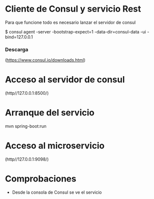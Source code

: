 # Cliente de Consul y servicio Rest 

Para que funcione todo es necesario lanzar el servidor de consul

$ consul agent -server -bootstrap-expect=1 -data-dir=consul-data -ui -bind=127.0.0.1
### Descarga
(https://www.consul.io/downloads.html)

# Acceso al servidor de consul
(http//127.0.0.1:8500/)

# Arranque del servicio 
mvn spring-boot:run

# Acceso al microservicio
(http//127.0.0.1:9098/)

# Comprobaciones
* Desde la consola de Consul se ve el servicio
